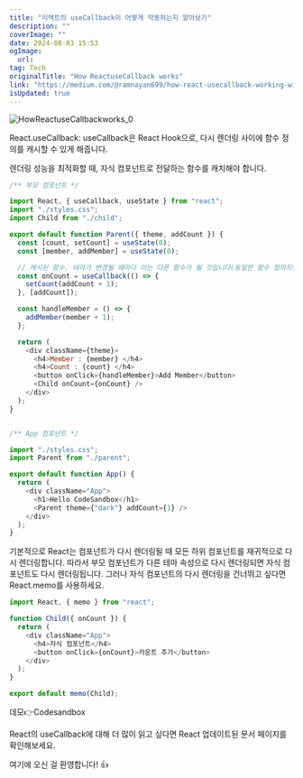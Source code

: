 ```yaml
---
title: "리액트의 useCallback이 어떻게 작동하는지 알아보기"
description: ""
coverImage: ""
date: 2024-08-03 15:53
ogImage: 
  url: 
tag: Tech
originalTitle: "How ReactuseCallback works"
link: "https://medium.com/@ramnayan699/how-react-usecallback-working-with-react-memo-f9d8129ed8f7"
isUpdated: true
---
```






![HowReactuseCallbackworks_0](/assets/img/HowReactuseCallbackworks_0.png)

React.useCallback: useCallback은 React Hook으로, 다시 렌더링 사이에 함수 정의를 캐시할 수 있게 해줍니다.

렌더링 성능을 최적화할 때, 자식 컴포넌트로 전달하는 함수를 캐치해야 합니다.

```js
/** 부모 컴포넌트 */

import React, { useCallback, useState } from "react";
import "./styles.css";
import Child from "./child";

export default function Parent({ theme, addCount }) {
  const [count, setCount] = useState(0);
  const [member, addMember] = useState(0);

  // 캐시된 함수, 테마가 변경될 때마다 이는 다른 함수가 될 것입니다(동일한 함수 정의지만 다른 id/주소)
  const onCount = useCallback(() => {
    setCount(addCount + 1);
  }, [addCount]);

  const handleMember = () => {
    addMember(member + 1);
  };

  return (
    <div className={theme}>
      <h4>Member : {member} </h4>
      <h4>Count : {count} </h4>
      <button onClick={handleMember}>Add Member</button>
      <Child onCount={onCount} />
    </div>
  );
}


/** App 컴포넌트 */

import "./styles.css";
import Parent from "./parent";

export default function App() {
  return (
    <div className="App">
      <h1>Hello CodeSandbox</h1>
      <Parent theme={"dark"} addCount={1} />
    </div>
  );
}
```

<div class="content-ad"></div>

기본적으로 React는 컴포넌트가 다시 렌더링될 때 모든 하위 컴포넌트를 재귀적으로 다시 렌더링합니다. 따라서 부모 컴포넌트가 다른 테마 속성으로 다시 렌더링되면 자식 컴포넌트도 다시 렌더링됩니다. 그러나 자식 컴포넌트의 다시 렌더링을 건너뛰고 싶다면 React.memo를 사용하세요.

```js
import React, { memo } from "react";

function Child({ onCount }) {
  return (
    <div className="App">
      <h4>자식 컴포넌트</h4>
      <button onClick={onCount}>카운트 추가</button>
    </div>
  );
}

export default memo(Child);
```

데모👉Codesandbox

React의 useCallback에 대해 더 많이 읽고 싶다면 React 업데이트된 문서 페이지를 확인해보세요.

<div class="content-ad"></div>

여기에 오신 걸 환영합니다! 👍
